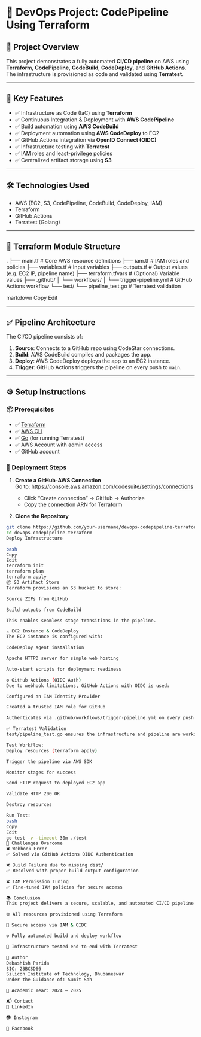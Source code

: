 # 🚀 DevOps Project: CodePipeline Using Terraform

## 📄 Project Overview

This project demonstrates a fully automated **CI/CD pipeline** on AWS using **Terraform**, **CodePipeline**, **CodeBuild**, **CodeDeploy**, and **GitHub Actions**. The infrastructure is provisioned as code and validated using **Terratest**.

---

## 📌 Key Features

- ✅ Infrastructure as Code (IaC) using **Terraform**
- ✅ Continuous Integration & Deployment with **AWS CodePipeline**
- ✅ Build automation using **AWS CodeBuild**
- ✅ Deployment automation using **AWS CodeDeploy** to EC2
- ✅ GitHub Actions integration via **OpenID Connect (OIDC)**
- ✅ Infrastructure testing with **Terratest**
- ✅ IAM roles and least-privilege policies
- ✅ Centralized artifact storage using **S3**

---

## 🛠 Technologies Used

- AWS (EC2, S3, CodePipeline, CodeBuild, CodeDeploy, IAM)
- Terraform
- GitHub Actions
- Terratest (Golang)

---

## 📁 Terraform Module Structure

.
├── main.tf # Core AWS resource definitions
├── iam.tf # IAM roles and policies
├── variables.tf # Input variables
├── outputs.tf # Output values (e.g. EC2 IP, pipeline name)
├── terraform.tfvars # (Optional) Variable values
├── .github/
│ └── workflows/
│ └── trigger-pipeline.yml # GitHub Actions workflow
└── test/
└── pipeline_test.go # Terratest validation

markdown
Copy
Edit

---

## ✅ Pipeline Architecture

The CI/CD pipeline consists of:

1. **Source**: Connects to a GitHub repo using CodeStar connections.
2. **Build**: AWS CodeBuild compiles and packages the app.
3. **Deploy**: AWS CodeDeploy deploys the app to an EC2 instance.
4. **Trigger**: GitHub Actions triggers the pipeline on every push to `main`.

---

## ⚙️ Setup Instructions

### 📦 Prerequisites

- ✅ [Terraform](https://www.terraform.io/downloads)
- ✅ [AWS CLI](https://docs.aws.amazon.com/cli/latest/userguide/install-cliv2.html)
- ✅ [Go](https://go.dev/doc/install) (for running Terratest)
- ✅ AWS Account with admin access
- ✅ GitHub account

### 🔧 Deployment Steps

1. **Create a GitHub-AWS Connection**  
   Go to: https://console.aws.amazon.com/codesuite/settings/connections  
   - Click “Create connection” → GitHub → Authorize
   - Copy the connection ARN for Terraform

2. **Clone the Repository**

```bash
git clone https://github.com/your-username/devops-codepipeline-terraform.git
cd devops-codepipeline-terraform
Deploy Infrastructure

bash
Copy
Edit
terraform init
terraform plan
terraform apply
📦 S3 Artifact Store
Terraform provisions an S3 bucket to store:

Source ZIPs from GitHub

Build outputs from CodeBuild

This enables seamless stage transitions in the pipeline.

☁️ EC2 Instance & CodeDeploy
The EC2 instance is configured with:

CodeDeploy agent installation

Apache HTTPD server for simple web hosting

Auto-start scripts for deployment readiness

⚙️ GitHub Actions (OIDC Auth)
Due to webhook limitations, GitHub Actions with OIDC is used:

Configured an IAM Identity Provider

Created a trusted IAM role for GitHub

Authenticates via .github/workflows/trigger-pipeline.yml on every push

✅ Terratest Validation
test/pipeline_test.go ensures the infrastructure and pipeline are working:

Test Workflow:
Deploy resources (terraform apply)

Trigger the pipeline via AWS SDK

Monitor stages for success

Send HTTP request to deployed EC2 app

Validate HTTP 200 OK

Destroy resources

Run Test:
bash
Copy
Edit
go test -v -timeout 30m ./test
🧱 Challenges Overcome
❌ Webhook Error
✅ Solved via GitHub Actions OIDC Authentication

❌ Build Failure due to missing dist/
✅ Resolved with proper build output configuration

❌ IAM Permission Tuning
✅ Fine-tuned IAM policies for secure access

📚 Conclusion
This project delivers a secure, scalable, and automated CI/CD pipeline using modern DevOps practices:

🌐 All resources provisioned using Terraform

🔐 Secure access via IAM & OIDC

⚙️ Fully automated build and deploy workflow

🧪 Infrastructure tested end-to-end with Terratest

👤 Author
Debashish Parida
SIC: 23BCSD66
Silicon Institute of Technology, Bhubaneswar
Under the Guidance of: Sumit Sah

📅 Academic Year: 2024 – 2025

📬 Contact
📧 LinkedIn

📷 Instagram

📘 Facebook
